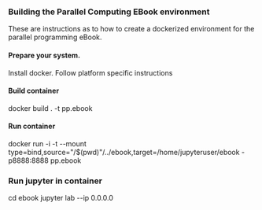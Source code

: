 ### Building the Parallel Computing EBook environment

These are instructions as to how to create a dockerized environment for the parallel programming eBook.

#### Prepare your system.

Install docker.  Follow platform specific instructions

#### Build container

docker build . -t pp.ebook

#### Run container

docker run -i -t --mount type=bind,source="/$(pwd)"/../ebook,target=/home/jupyteruser/ebook -p8888:8888 pp.ebook


### Run jupyter in container

cd ebook
jupyter lab --ip 0.0.0.0 



